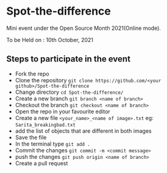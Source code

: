 # Spot-the-difference
Mini event under the Open Source Month 2021(Online mode).

To be Held on : 10th October, 2021 

## Steps to participate in the event
- Fork the repo
- Clone the repository `git clone https://github.com/<your github>/Spot-the-difference`
- Change directory `cd Spot-the-difference/`
- Create a new branch `git branch <name of branch>`
- Checkout the branch `git checkout <name of branch>`
- Open the repo in your favourite editor
- Create a new file `<your_name>_<name of image>.txt`
eg: `Sarita_breakingbad.txt`
- add the list of objects that are different in both images
- Save the file
- In the terminal type `git add .`
- Commit the changes `git commit -m <commit message>`
- push the changes `git push origin <name of branch>`
- Create a pull request
